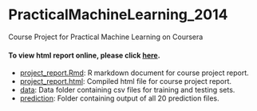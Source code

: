 PracticalMachineLearning_2014
=============================

Course Project for Practical Machine Learning on Coursera

#### To view html report online, please click [here](http:http://rpubs.com/prabs15/179137).         

* [project_report.Rmd](./project_report.Rmd): R markdown document for course project report.        
* [project_report.html](./project_report.html): Compiled html file for course project report.   
* [data](./data): Data folder containing csv files for training and testing sets.        
* [prediction](./prediction): Folder containing output of all 20 prediction files.            
